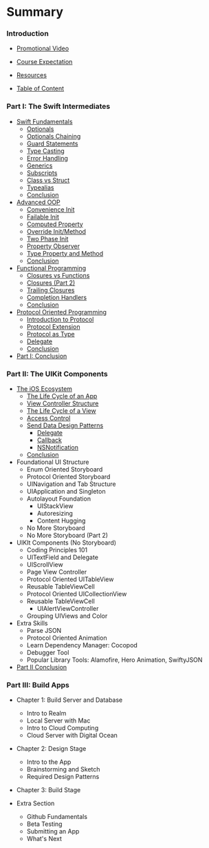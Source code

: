 # Summary

### Introduction
  * [Promotional Video](0000/promo_video.md)
  * [Course Expectation](0000/course_expectation.md)
  * [Resources](0000/resources.md)


  * [Table of Content](0000/table_of_content.md)


### Part I: The Swift Intermediates
* [Swift Fundamentals](1000/1100/1100_intro.md)
  * [Optionals](1000/1100//1101_optionals.md)
  * [Optionals Chaining](1000/1100/1102_optionals_chaining.md)
  * [Guard Statements](1000/1100/1103_guard_statements.md)
  * [Type Casting](1000/1100/1104_type_casting.md)
  * [Error Handling](1000/1100/1105_error_handling.md)
  * [Generics](1000/1100/1106_generics.md)
  * [Subscripts](1000/1100/1107_subscripts.md)
  * [Class vs Struct](1000/1100/1108_class_vs_struct.md)
  * [Typealias](1000/1100/1109_typealias.md)
  * [Conclusion](1000/1100/1110_conclusion.md)
* [Advanced OOP](1000/1200/1200_intro.md)
  * [Convenience Init](1000/1200/1201_convenience_init.md)
  * [Failable Init](1000/1200/1202_failable_init.md)
  * [Computed Property](1000/1200/1203_computed_property.md)
  * [Override Init/Method](1000/1200/1204_override_init_method.md)
  * [Two Phase Init](1000/1200/1205_two_phase_init.md)
  * [Property Observer](1000/1200/1206_property_observer.md)
  * [Type Property and Method](1000/1200/1207_type_property_method.md)
  * [Conclusion](1000/1200/1208_conclusion.md)
* [Functional Programming](1000/1300/1300_intro.md)
  * [Closures vs Functions](1000/1300/1301_closures_vs_functions.md)
  * [Closures (Part 2)](1000/1300/1302_closures_part2.md)
  * [Trailing Closures](1000/1300/1303_trailing_closures.md)
  * [Completion Handlers](1000/1300/1304_completion_handlers.md)
  * [Conclusion](1000/1300/1305_conclusion.md)
* [Protocol Oriented Programming](1000/1400/1400_intro.md)
  * [Introduction to Protocol](1000/1400/1401_intro_to_protocol.md)
  * [Protocol Extension](1000/1400/1402_protocol_extension.md)
  * [Protocol as Type](1000/1400/1403_protocol_as_type.md)
  * [Delegate](1000/1400/1404_delegate.md)
  * [Conclusion](1000/1400/1405_conclusion.md)
* [Part I: Conclusion](1000/1000_conclusion.md)


### Part II: The UIKit Components
  * [The iOS Ecosystem](2000/2100/2100_intro.md)
    * [The Life Cycle of an App](2000/2100/2101_life_cycle_of_app.md)
    * [View Controller Structure](2000/2100/2102_view_controller_structure.md)
    * [The Life Cycle of a View](2000/2100/2103_life_cycle_of_view.md)
    * [Access Control](2000/2100/2104_access_control.md)
    * [Send Data Design Patterns](2000/2100/2105_send_data_design_patterns.md)
      * [Delegate](2000/2100/2106_delegate.md)
      * [Callback](2000/2100/2107_callback.md)
      * [NSNotification](2000/2100/2108_notification.md)
    * [Conclusion](2000/2100/2109_conclusion.md)
  * Foundational UI Structure
    * Enum Oriented Storyboard
    * Protocol Oriented Storyboard
    * UINavigation and Tab Structure
    * UIApplication and Singleton
    * Autolayout Foundation
      * UIStackView
      * Autoresizing
      * Content Hugging
    * No More Storyboard
    * No More Storyboard (Part 2)
 * UIKIt Components (No Storyboard)
    * Coding Principles 101
    * UITextField and Delegate
    * UIScrollView
    * Page View Controller
    * Protocol Oriented UITableView
    * Reusable TableViewCell
    * Protocol Oriented UICollectionView
    * Reusable TableViewCell
      * UIAlertViewController
    * Grouping UIViews and Color      
  * Extra Skills
    * Parse JSON
    * Protocol Oriented Animation
    * Learn Dependency Manager: Cocopod
    * Debugger Tool
    * Popular Library Tools: Alamofire, Hero Animation,  SwiftyJSON
* [Part II Conclusion]()


### Part III: Build Apps
  * Chapter 1: Build Server and Database
     * Intro to Realm
     * Local Server with Mac
     * Intro to Cloud Computing
     * Cloud Server with Digital Ocean
  * Chapter 2: Design Stage
     * Intro to the App
     * Brainstorming and Sketch
     * Required Design Patterns
* Chapter 3: Build Stage

* Extra Section
  * Github Fundamentals
  * Beta Testing
  * Submitting an App
  * What's Next
